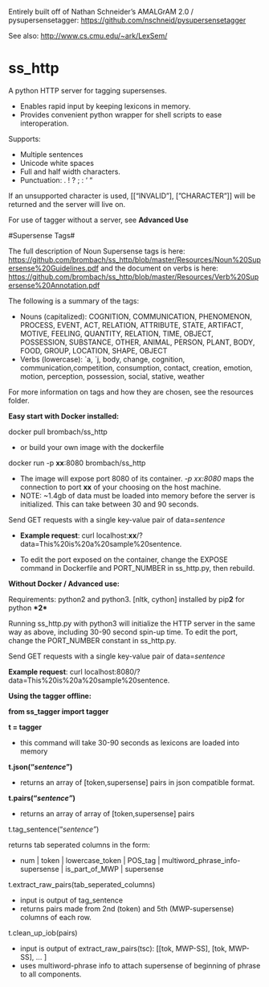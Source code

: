 Entirely built off of Nathan Schneider’s AMALGrAM 2.0 /
pysupersensetagger:
<https://github.com/nschneid/pysupersensetagger>

See also: <http://www.cs.cmu.edu/~ark/LexSem/>





**ss\_http**
====================

A python HTTP server for tagging supersenses.

-   Enables rapid input by keeping lexicons in memory.
-   Provides convenient python wrapper for shell scripts to ease
    interoperation.



Supports:
-   Multiple sentences
-   Unicode white spaces
-   Full and half width characters.
-   Punctuation: . ! ? ; : ‘ “

If an unsupported character is used, \[\[“INVALID”\], \[”CHARACTER”\]\]
will be returned and the server will live on.



For use of tagger without a server, see **Advanced Use**



#Supersense Tags#

The full description of Noun Supersense tags is here:
https://github.com/brombach/ss_http/blob/master/Resources/Noun%20Supersense%20Guidelines.pdf
and the document on verbs is here:
https://github.com/brombach/ss_http/blob/master/Resources/Verb%20Supersense%20Annotation.pdf

The following is a summary of the tags: 
- Nouns (capitalized): COGNITION, COMMUNICATION, PHENOMENON, PROCESS, EVENT, ACT, RELATION, ATTRIBUTE, STATE, ARTIFACT, MOTIVE, FEELING,
QUANTITY, RELATION, TIME, OBJECT, POSSESSION, SUBSTANCE, OTHER, ANIMAL, PERSON, PLANT, BODY, FOOD, GROUP, LOCATION, SHAPE, OBJECT
- Verbs (lowercase): \`a, \`j, body, change, cognition, communication,competition, consumption, contact, creation, emotion, motion,
perception, possession, social, stative, weather



For more information on tags and how they are chosen, see the resources
folder.



**Easy start with Docker installed:**

docker pull brombach/ss\_http

-   or build your own image with the dockerfile

docker run -p **xx**:8080 brombach/ss\_http

-   The image will expose port 8080 of its container. *-p xx:8080* maps
    the connection to port **xx** of your choosing on the host machine.
-   NOTE: \~1.4gb of data must be loaded into memory before the server
    is initialized. This can take between 30 and 90 seconds.



Send GET requests with a single key-value pair of data=*sentence*

-   **Example request**: curl
    localhost:**xx**/?data=This%20is%20a%20sample%20sentence.

-   To edit the port exposed on the container, change the EXPOSE command
    in Dockerfile and PORT\_NUMBER in ss\_http.py, then rebuild.



**Without Docker / Advanced use:**

Requirements: python2 and python3. \[nltk, cython\] installed by
pip**2** for python **\*2\***



Running ss\_http.py with python3 will initialize the HTTP server in the
same way as above, including 30-90 second spin-up time. To edit the
port, change the PORT\_NUMBER constant in ss\_http.py.



Send GET requests with a single key-value pair of data=*sentence*

**Example request**: curl
localhost:8080/?data=This%20is%20a%20sample%20sentence.


**Using the tagger offline:**

**from ss\_tagger import tagger**

**t = tagger**

-   this command will take 30-90 seconds as lexicons are loaded into
    memory

**t.json(“*sentence*”)**

-   returns an array of \[token,supersense\] pairs in json compatible
    format.

**t.pairs(“*sentence”*)**

-   returns an array of array of \[token,supersense\] pairs

t.tag\_sentence(“*sentence”*)

returns tab seperated columns in the form:

-   num | token | lowercase\_token | POS\_tag |
    multiword\_phrase\_info-supersense | is\_part\_of\_MWP | supersense

t.extract\_raw\_pairs(tab\_seperated\_columns)

-   input is output of tag\_sentence
-   returns pairs made from 2nd (token) and 5th (MWP-supersense) columns
    of each row.

t.clean\_up\_iob(pairs)

-   input is output of extract\_raw\_pairs(tsc): \[\[tok, MWP-SS\],
    \[tok, MWP-SS\], ... \]
-   uses multiword-phrase info to attach supersense of beginning of
    phrase to all components.


